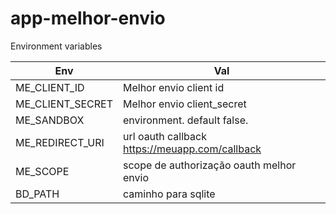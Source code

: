 # app-melhor-envio
Environment variables

Env | Val
---------|--------
ME_CLIENT_ID | Melhor envio client id
ME_CLIENT_SECRET | Melhor envio client_secret
ME_SANDBOX | environment. default false.
ME_REDIRECT_URI | url oauth callback https://meuapp.com/callback
ME_SCOPE | scope de authorização oauth melhor envio
BD_PATH | caminho para sqlite
